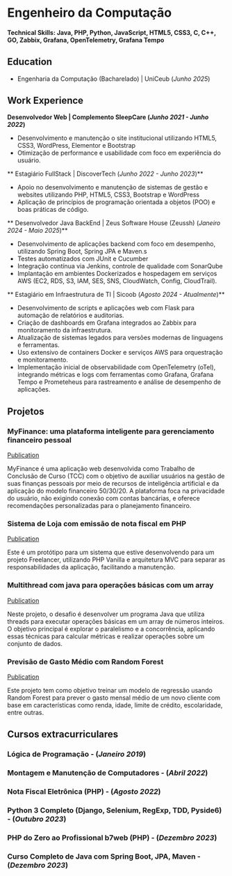 # Engenheiro da Computação

#### Technical Skills: Java, PHP, Python, JavaScript, HTML5, CSS3, C, C++, GO, Zabbix, Grafana, OpenTelemetry, Grafana Tempo

## Education
- Engenharia da Computação (Bacharelado) | UniCeub (_Junho 2025_)
  
## Work Experience
**Desenvolvedor Web | Complemento SleepCare (_Junho 2021 - Junho 2022_)**
- Desenvolvimento e manutenção o site institucional utilizando HTML5, CSS3, WordPress, Elementor e Bootstrap
- Otimização de performance e usabilidade com foco em experiência do usuário.

** Estagiário FullStack | DiscoverTech (_Junho 2022 - Junho 2023_)**
- Apoio no desenvolvimento e manutenção de sistemas de gestão e websites utilizando PHP, HTML5, CSS3, Bootstrap e WordPress
- Aplicação de princípios de programação orientada a objetos (POO) e boas práticas de código.
  
** Desenvolvedor Java BackEnd | Zeus Software House (Zeussh) (_Janeiro 2024 - Maio 2025_)**
- Desenvolvimento de aplicações backend com foco em desempenho, utilizando Spring Boot, Spring JPA e Maven.s
- Testes automatizados com JUnit e Cucumber
- Integração contínua via Jenkins, controle de qualidade com SonarQube
- Implantação em ambientes Dockerizados e hospedagem em serviços AWS (EC2, RDS, S3, IAM, SES, SNS, CloudWatch, Config, CloudTrail).

** Estagiário em Infraestrutura de TI | Sicoob (_Agosto 2024 - Atualmente_)**
- Desenvolvimento de scripts e aplicações web com Flask para automação de relatórios e auditorias.
- Criação de dashboards em Grafana integrados ao Zabbix para monitoramento da infraestrutura.
- Atualização de sistemas legados para versões modernas de linguagens e ferramentas.
- Uso extensivo de containers Docker e serviços AWS para orquestração e monitoramento. 
- Implementação inicial de observabilidade com OpenTelemetry (oTel), integrando métricas e logs com ferramentas como Grafana, Grafana Tempo e Prometeheus para rastreamento e análise de desempenho de aplicações.


## Projetos

### MyFinance: uma plataforma inteligente para gerenciamento financeiro pessoal
[Publication](https://github.com/pedro-rods/myFinance)

MyFinance é uma aplicação web desenvolvida como Trabalho de Conclusão de Curso (TCC) com o objetivo de auxiliar usuários na gestão de suas finanças pessoais por meio de recursos de inteligência artificial e da aplicação do modelo financeiro 50/30/20. A plataforma foca na privacidade do usuário, não exigindo conexão com contas bancárias, e oferece recomendações personalizadas para o planejamento financeiro.


### Sistema de Loja com emissão de nota fiscal em PHP
[Publication](https://github.com/pedro-rods/Prototipo-nfephp)

Este é um protótipo para um sistema que estive desenvolvendo para um projeto Freelancer, utilizando PHP Vanilla e arquitetura MVC para separar as responsabilidades da aplicação, facilitando a manutenção. 


### Multithread com java para operações básicas com um array
[Publication](https://github.com/pedro-rods/Trabalho-java)

Neste projeto, o desafio é desenvolver um programa Java que utiliza threads para executar operações básicas em um array de números inteiros. O objetivo principal é explorar o paralelismo e a concorrência, aplicando essas técnicas para calcular métricas e realizar operações sobre um conjunto de dados.

### Previsão de Gasto Médio com Random Forest
[Publication](https://github.com/pedro-rods/Projeto-dados-python)

Este projeto tem como objetivo treinar um modelo de regressão usando Random Forest para prever o gasto mensal médio de um novo cliente com base em características como renda, idade, limite de crédito, escolaridade, entre outras.

## Cursos extracurriculares

### Lógica de Programação - (_Janeiro 2019_)
### Montagem e Manutenção de Computadores - (_Abril 2022_)
### Nota Fiscal Eletrônica (PHP) - (_Agosto 2022_)
### Python 3 Completo (Django, Selenium, RegExp, TDD, Pyside6) - (_Outubro 2023_)
### PHP do Zero ao Profissional b7web (PHP) - (_Dezembro 2023_)
###  Curso Completo de Java com Spring Boot, JPA, Maven - (_Dezembro 2023_)

